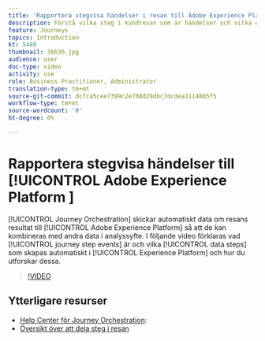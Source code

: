 ```yaml
---
title: 'Rapportera stegvisa händelser i resan till Adobe Experience Platform '
description: Förstå vilka steg i kundresan som är händelser och vilka datasteg som är och hur ni utforskar dem.
feature: Journeys
topics: Introduction
kt: 5488
thumbnail: 36636.jpg
audience: user
doc-type: video
activity: use
role: Business Practitioner, Administrator
translation-type: tm+mt
source-git-commit: dcfca5cee7399c2e708d29dbc7dcdea1114805f5
workflow-type: tm+mt
source-wordcount: '0'
ht-degree: 0%

---
```



# Rapportera stegvisa händelser till [!UICONTROL Adobe Experience Platform ]

[!UICONTROL Journey Orchestration] skickar automatiskt data om resans resultat till [!UICONTROL Adobe Experience Platform] så att de kan kombineras med andra data i analyssyfte.
I följande video förklaras vad [!UICONTROL journey step events] är och vilka [!UICONTROL data steps] som skapas automatiskt i [!UICONTROL Experience Platform] och hur du utforskar dessa.

>[!VIDEO](https://video.tv.adobe.com/v/36636?quality=12)

## Ytterligare resurser

* [Help Center för Journey Orchestration](https://docs.adobe.com/content/help/sv-SE/journeys/using/journey-orchestration-home.html):
* [Översikt över att dela steg i resan](https://docs.adobe.com/content/help/sv-SE/journeys/using/building-journeys/sharing-journey-steps/sharing-overview.html)
